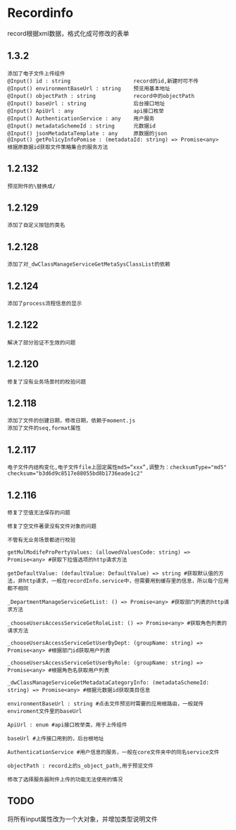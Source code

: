 # Recordinfo
record根据xml数据，格式化成可修改的表单

## 1.3.2
    添加了电子文件上传组件
    @Input() id : string                    record的id,新建时可不传
    @Input() environmentBaseUrl : string    预览用基本地址
    @Input() objectPath : string            record中的objectPath
    @Input() baseUrl : string               后台接口地址
    @Input() ApiUrl : any                   api接口枚举
    @Input() AuthenticationService : any    用户服务
    @Input() metadataSchemeId : string      元数据id
    @Input() jsonMetadataTemplate : any     原数据的json
    @Input() getPolicyInfoPomise : (metadataId: string) => Promise<any>  根据原数据id获取文件策略集合的服务方法

## 1.2.132
    预览附件的\替换成/

## 1.2.129
    添加了自定义按钮的类名

## 1.2.128
    添加了对_dwClassManageServiceGetMetaSysClassList的依赖

## 1.2.124
    添加了process流程信息的显示

## 1.2.122
    解决了部分验证不生效的问题

## 1.2.120
    修复了没有业务场景时的校验问题

## 1.2.118
    添加了文件的创建日期，修改日期，依赖于moment.js
    添加了文件的seq,format属性

## 1.2.117 

    电子文件内结构变化,电子文件file上固定属性md5=“xxx”,调整为：checksumType="md5" checksum="b3d6d9c8517e88055bd8b1736eade1c2" 

## 1.2.116  

    修复了空值无法保存的问题

    修复了空文件著录没有文件对象的问题

    不管有无业务场景都进行校验

    getMulModifeProPertyValues: (allowedValuesCode: string) => Promise<any> #获取下拉值选项的http请求方法 

    getDefaultValue: (defaultValue: DefaultValue) => string #获取默认值的方法，非http请求，一般在recordInfo.service中，但需要用到缓存里的信息，所以每个应用都不相同

    _DepartmentManageServiceGetList: () => Promise<any> #获取部门列表的http请求方法

    _chooseUsersAccessServiceGetRoleList: () => Promise<any> #获取角色列表的请求方法

    _chooseUsersAccessServiceGetUserByDept: (groupName: string) => Promise<any> #根据部门id获取用户列表

    _chooseUsersAccessServiceGetUserByRole: (groupName: string) => Promise<any> #根据角色名获取用户列表

    _dwClassManageServiceGetMetadataCategoryInfo: (metadataSchemeId: string) => Promise<any> #根据元数据id获取类目信息

    environmentBaseUrl : string #点击文件预览时需要的应用根路由，一般就传enviroment文件里的baseUrl

    ApiUrl : enum #api接口枚举类，用于上传组件
 
    baseUrl #上传接口用到的，后台根地址

    AuthenticationService #用户信息的服务，一般在core文件夹中的同名service文件
    
    objectPath : record上的s_object_path,用于预览文件

    修改了选择服务器附件上传的功能无法使用的情况
## TODO

将所有input属性改为一个大对象，并增加类型说明文件
